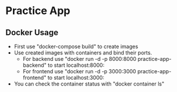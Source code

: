 # Practice App

## Docker Usage
- First use "docker-compose build" to create images
- Use created images with containers and bind their ports.
  * For backend use "docker run -d -p 8000:8000 practice-app-backend" to start localhost:8000: 
  * For frontend use "docker run -d -p 3000:3000 practice-app-frontend" to start localhost:3000:
- You can check the container status with "docker container ls"
